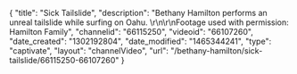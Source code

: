 {
    "title": "Sick Tailslide",
    "description": "Bethany Hamilton performs an unreal tailslide while surfing on Oahu. \r\n\r\nFootage used with permission: Hamilton Family",
    "channelid": "66115250",
    "videoid": "66107260",
    "date_created": "1302192804",
    "date_modified": "1465344241",
    "type": "captivate",
    "layout": "channelVideo",
    "url": "\/bethany-hamilton\/sick-tailslide\/66115250-66107260"
}
